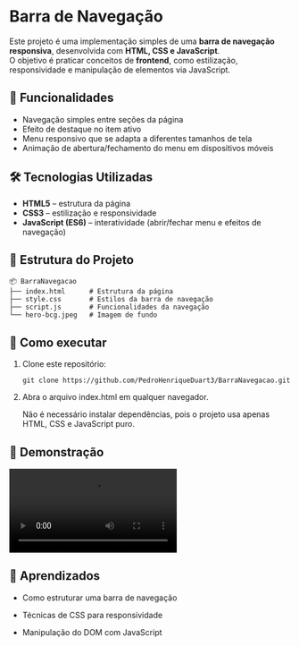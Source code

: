 # Barra de Navegação

Este projeto é uma implementação simples de uma **barra de navegação responsiva**, desenvolvida com **HTML, CSS e JavaScript**.  
O objetivo é praticar conceitos de **frontend**, como estilização, responsividade e manipulação de elementos via JavaScript.

## 📌 Funcionalidades

- Navegação simples entre seções da página  
- Efeito de destaque no item ativo  
- Menu responsivo que se adapta a diferentes tamanhos de tela  
- Animação de abertura/fechamento do menu em dispositivos móveis  

## 🛠️ Tecnologias Utilizadas

- **HTML5** – estrutura da página  
- **CSS3** – estilização e responsividade  
- **JavaScript (ES6)** – interatividade (abrir/fechar menu e efeitos de navegação)  

## 📂 Estrutura do Projeto

```
📦 BarraNavegacao
├── index.html      # Estrutura da página
├── style.css       # Estilos da barra de navegação
├── script.js       # Funcionalidades da navegação
└── hero-bcg.jpeg   # Imagem de fundo
```

## 🚀 Como executar

1. Clone este repositório:

   ```
   git clone https://github.com/PedroHenriqueDuart3/BarraNavegacao.git
   ```
2. Abra o arquivo index.html em qualquer navegador.

   Não é necessário instalar dependências, pois o projeto usa apenas HTML, CSS e JavaScript puro.

## 📸 Demonstração
![Demonstração da Barra de Navegação](./demo.mp4)

## 📖 Aprendizados

- Como estruturar uma barra de navegação

- Técnicas de CSS para responsividade

- Manipulação do DOM com JavaScript
